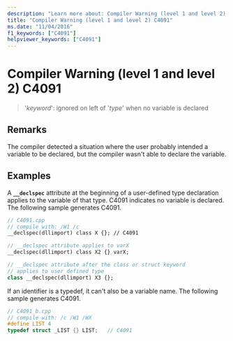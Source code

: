 ```yaml
---
description: "Learn more about: Compiler Warning (level 1 and level 2) C4091"
title: "Compiler Warning (level 1 and level 2) C4091"
ms.date: "11/04/2016"
f1_keywords: ["C4091"]
helpviewer_keywords: ["C4091"]
---
```

# Compiler Warning (level 1 and level 2) C4091

> '*keyword*': ignored on left of '*type*' when no variable is declared

## Remarks

The compiler detected a situation where the user probably intended a variable to be declared, but the compiler wasn't able to declare the variable.

## Examples

A **`__declspec`** attribute at the beginning of a user-defined type declaration applies to the variable of that type. C4091 indicates no variable is declared. The following sample generates C4091.

```cpp
// C4091.cpp
// compile with: /W1 /c
__declspec(dllimport) class X {}; // C4091

// __declspec attribute applies to varX
__declspec(dllimport) class X2 {} varX;

// __declspec attribute after the class or struct keyword
// applies to user defined type
class __declspec(dllimport) X3 {};
```

If an identifier is a typedef, it can't also be a variable name. The following sample generates C4091.

```cpp
// C4091_b.cpp
// compile with: /c /W1 /WX
#define LIST 4
typedef struct _LIST {} LIST;   // C4091
```
